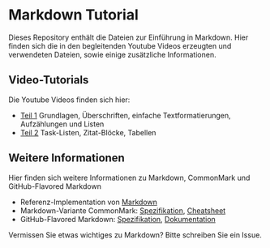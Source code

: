 # Markdown Tutorial

Dieses Repository enthält die Dateien zur Einführung in Markdown. Hier finden sich die in den begleitenden Youtube Videos erzeugten und verwendeten Dateien, sowie einige zusätzliche Informationen.

## Video-Tutorials

Die Youtube Videos finden sich hier:
- [Teil 1](https://youtu.be/tscVZ3VQvfs) Grundlagen, Überschriften, einfache Textformatierungen, Aufzählungen und Listen
- [Teil 2](https://youtu.be/8bYfCoZFuAg) Task-Listen, Zitat-Blöcke, Tabellen

## Weitere Informationen

Hier finden sich weitere Informationen zu Markdown, CommonMark und GitHub-Flavored Markdown

- Referenz-Implementation von [Markdown](http://daringfireball.net/projects/markdown/)
- Markdown-Variante CommonMark: [Spezifikation][1], [Cheatsheet][2]
- GitHub-Flavored Markdown: [Spezifikation][3], [Dokumentation][4]

Vermissen Sie etwas wichtiges zu Markdown? Bitte schreiben Sie ein Issue.

[1]: https://spec.commonmark.org/0.29/
[2]: https://commonmark.org/help/
[3]: https://github.github.com/gfm/
[4]: https://docs.github.com/en/github/writing-on-github/basic-writing-and-formatting-syntax
